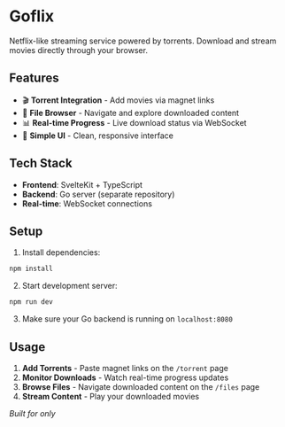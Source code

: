 # Goflix

Netflix-like streaming service powered by torrents. Download and stream movies directly through your browser.

## Features

- 🎬 **Torrent Integration** - Add movies via magnet links
- 📁 **File Browser** - Navigate and explore downloaded content
- 📊 **Real-time Progress** - Live download status via WebSocket
- 🎯 **Simple UI** - Clean, responsive interface

## Tech Stack

- **Frontend**: SvelteKit + TypeScript
- **Backend**: Go server (separate repository)
- **Real-time**: WebSocket connections

## Setup

1. Install dependencies:
```bash
npm install
```

2. Start development server:
```bash
npm run dev
```

3. Make sure your Go backend is running on `localhost:8080`

## Usage

1. **Add Torrents** - Paste magnet links on the `/torrent` page
2. **Monitor Downloads** - Watch real-time progress updates
3. **Browse Files** - Navigate downloaded content on the `/files` page
4. **Stream Content** - Play your downloaded movies

*Built for only*
